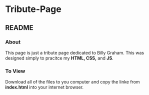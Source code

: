 # Tribute-Page
## README

### About
This page is just a tribute page dedicated to Billy Graham. This was designed simply to pracitce my **HTML, CSS,** and **JS**. 

### To View
Download all of the files to you computer and copy the linke from **index.html** into your internet browser.
